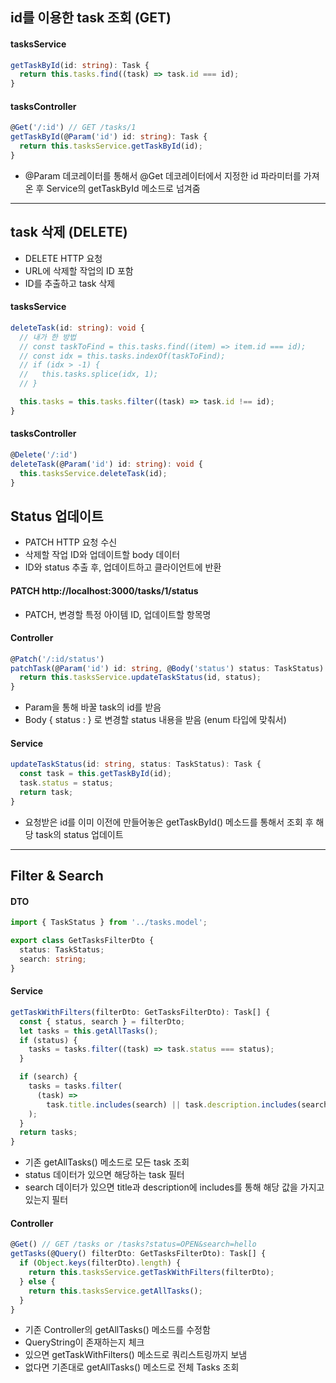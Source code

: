 ## id를 이용한 task 조회 (GET)

#### tasksService
```ts
getTaskById(id: string): Task {
  return this.tasks.find((task) => task.id === id);
}
```

#### tasksController
```ts
@Get('/:id') // GET /tasks/1
getTaskById(@Param('id') id: string): Task {
  return this.tasksService.getTaskById(id);
}
```
- @Param 데코레이터를 통해서 @Get 데코레이터에서 지정한 id 파라미터를 가져온 후 Service의 getTaskById 메소드로 넘겨줌

--- 
## task 삭제 (DELETE)
- DELETE HTTP 요청
- URL에 삭제할 작업의 ID 포함
- ID를 추출하고 task 삭제

#### tasksService
```ts
deleteTask(id: string): void {
  // 내가 한 방법
  // const taskToFind = this.tasks.find((item) => item.id === id);
  // const idx = this.tasks.indexOf(taskToFind);
  // if (idx > -1) {
  //   this.tasks.splice(idx, 1);
  // }

  this.tasks = this.tasks.filter((task) => task.id !== id);
}
```

#### tasksController
```ts
@Delete('/:id')
deleteTask(@Param('id') id: string): void {
  this.tasksService.deleteTask(id);
}
```

## Status 업데이트
- PATCH HTTP 요청 수신
- 삭제할 작업 ID와 업데이트할 body 데이터
- ID와 status 추출 후, 업데이트하고 클라이언트에 반환

#### PATCH http://localhost:3000/tasks/1/status
- PATCH, 변경할 특정 아이템 ID, 업데이트할 항목명
#### Controller
```ts
@Patch('/:id/status')
patchTask(@Param('id') id: string, @Body('status') status: TaskStatus): Task {
  return this.tasksService.updateTaskStatus(id, status);
}
```
- Param을 통해 바꿀 task의 id를 받음
- Body { status : } 로 변경할 status 내용을 받음 (enum 타입에 맞춰서)
#### Service
```ts
updateTaskStatus(id: string, status: TaskStatus): Task {
  const task = this.getTaskById(id);
  task.status = status;
  return task;
}
```
- 요청받은 id를 이미 이전에 만들어놓은 getTaskById() 메소드를 통해서 조회 후 해당 task의 status 업데이트

---
## Filter & Search
#### DTO
```ts
import { TaskStatus } from '../tasks.model';

export class GetTasksFilterDto {
  status: TaskStatus;
  search: string;
}
```

#### Service
```ts
getTaskWithFilters(filterDto: GetTasksFilterDto): Task[] {
  const { status, search } = filterDto;
  let tasks = this.getAllTasks();
  if (status) {
    tasks = tasks.filter((task) => task.status === status);
  }

  if (search) {
    tasks = tasks.filter(
      (task) =>
        task.title.includes(search) || task.description.includes(search),
    );
  }
  return tasks;
}
```
- 기존 getAllTasks() 메소드로 모든 task 조회
- status 데이터가 있으면 해당하는 task 필터
- search 데이터가 있으면 title과 description에 includes를 통해 해당 값을 가지고 있는지 필터

#### Controller
```ts
@Get() // GET /tasks or /tasks?status=OPEN&search=hello
getTasks(@Query() filterDto: GetTasksFilterDto): Task[] {
  if (Object.keys(filterDto).length) {
    return this.tasksService.getTaskWithFilters(filterDto);
  } else {
    return this.tasksService.getAllTasks();
  }
}
```
- 기존 Controller의 getAllTasks() 메소드를 수정함
- QueryString이 존재하는지 체크
- 있으면 getTaskWithFilters() 메소드로 쿼리스트링까지 보냄
- 없다면 기존대로 getAllTasks() 메소드로 전체 Tasks 조회
